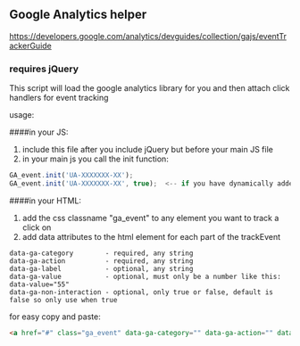 ## Google Analytics helper

https://developers.google.com/analytics/devguides/collection/gajs/eventTrackerGuide

### requires jQuery

This script will load the google analytics library for you and then attach click handlers for event tracking

usage:

####in your JS:

1. include this file after you include jQuery but before your main JS file
2. in your main js you call the init function:

```javascript
GA_event.init('UA-XXXXXXX-XX');
GA_event.init('UA-XXXXXXX-XX', true);  <-- if you have dynamically added content
```

####in your HTML:  

1. add the css classname "ga_event" to any element you want to track a click on
2. add data attributes to the html element for each part of the trackEvent 

```
data-ga-category        - required, any string
data-ga-action          - required, any string
data-ga-label           - optional, any string
data-ga-value           - optional, must only be a number like this:  data-value="55"
data-ga-non-interaction - optional, only true or false, default is false so only use when true
```

for easy copy and paste:

```html
<a href="#" class="ga_event" data-ga-category="" data-ga-action="" data-ga-label="" data-ga-value="" data-ga-non-interaction="true"></a>
```

